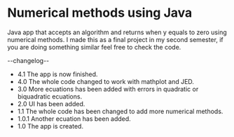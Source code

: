 # Numerical methods using Java
Java app that accepts an algorithm and returns when y equals to zero using numerical methods.
I made this as a final project in my second semester, if you are doing something similar feel free to check the code.

--changelog--
- 4.1 The app is now finished.
- 4.0 The whole code changed to work with mathplot and JED.
- 3.0 More ecuations has been added with errors in quadratic or biquadratic ecuations.
- 2.0 UI has been added.
- 1.1 The whole code has been changed to add more numerical methods.
- 1.0.1 Another ecuation has been added.
- 1.0 The app is created.
